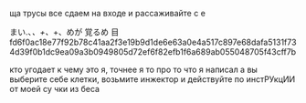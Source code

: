 ща трусы все сдаем на входе
и рассаживайте с е


まい.、_、+、_+、めが 覚るめ 目fd6f0ac18e77f92b78c41aa2f3e19b9d1de6e63a0e4a517c897e68dafa5131f734d39f0b1dc9ea09a3b0949805d72ef6f82efb1f6a689ab055048705f43cff7b

кто угодает к чему это я, точнее я то про то что я написал а вы выберите себе клетки, возьмите инжектор и действуйте по инстРУкцИИ от моей су чки из беса
